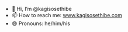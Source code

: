 - 👋 Hi, I’m @kagisosethibe
- 📫 How to reach me: www.kagisosethibe.com
- 😄 Pronouns: he/him/his

<!---
kagisosethibe/kagisosethibe is a ✨ special ✨ repository because its `README.md` (this file) appears on your GitHub profile.
You can click the Preview link to take a look at your changes.
--->
